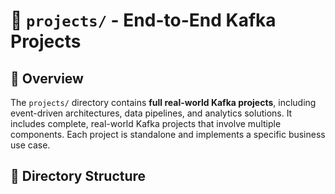 # 📂 `projects/` - End-to-End Kafka Projects

## 📌 Overview

The `projects/` directory contains **full real-world Kafka projects**, including event-driven architectures, data pipelines, and analytics solutions. It includes complete, real-world Kafka projects that involve multiple components. Each project is standalone and implements a specific business use case.

## 📁 Directory Structure